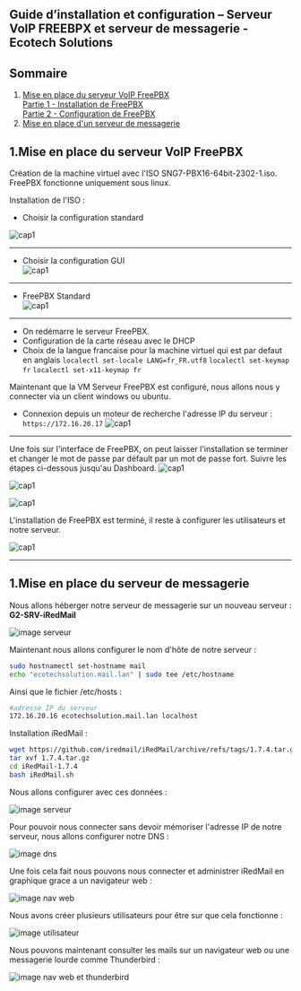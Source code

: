 ## Guide d’installation et configuration – Serveur VoIP FREEBPX et serveur de messagerie - Ecotech Solutions

## Sommaire

1. [Mise en place du serveur VoIP FreePBX](#FreePBX)  
     [Partie 1 - Installation de FreePBX](#Ins.FPBX)  
     [Partie 2 - Configuration de FreePBX](#Cfg.FPBX)  
2. [Mise en place d'un serveur de messagerie](#messagerie)  


## 1.Mise en place du serveur VoIP FreePBX
<span id="FreePBS"/><span>

Création de la machine virtuel avec l'ISO SNG7-PBX16-64bit-2302-1.iso.
FreePBX fonctionne uniquement sous linux.

Installation de l'ISO :
- Choisir la configuration standard  


![cap1](/S06/Ressources/FreePBX/freePBX-01.png)

------------------------------------------------------------------------------------  

- Choisir la configuration GUI  
![cap1](/S06/Ressources/FreePBX/freePBX-02.png)

------------------------------------------------------------------------------------  

- FreePBX Standard  
![cap1](/S06/Ressources/FreePBX/freePBX-03.png)
------------------------------------------------------------------------------------  


- On redémarre le serveur FreePBX.
- Configuration de la carte réseau avec le DHCP
- Choix de la langue francaise pour la machine virtuel qui est par defaut en anglais
`localectl set-locale LANG=fr_FR.utf8`
`localectl set-keymap fr`
`localectl set-x11-keymap fr`

Maintenant que la VM Serveur FreePBX est configuré, nous allons nous y connecter via un client windows ou ubuntu.
- Connexion depuis un moteur de recherche l'adresse IP du serveur : `https://172.16.20.17`
![cap1](/S06/Ressources/FreePBX/freePBX-04.png)  
------------------------------------------------------------------------------------  

Une fois sur l'interface de FreePBX, on peut laisser l'installation se terminer et changer le mot de passe par défault par un mot de passe fort.
Suivre les étapes ci-dessous jusqu'au Dashboard.
![cap1](/S06/Ressources/FreePBX/freePBX-05.png)  

![cap1](/S06/Ressources/FreePBX/freePBX-06.png)  

![cap1](/S06/Ressources/FreePBX/freePBX-07.png)  

L'installation de FreePBX est terminé, il reste à configurer les utilisateurs et notre serveur.  

![cap1](/S06/Ressources/FreePBX/freePBX-09.png)

------------------------------------------------------------------------------------

## 1.Mise en place du serveur de messagerie
<span id="messagerie"/><span>

Nous allons héberger notre serveur de messagerie sur un nouveau serveur : **G2-SRV-iRedMail**

![image serveur]()

Maintenant nous allons configurer le nom d'hôte de notre serveur :
```bash
sudo hostnamectl set-hostname mail
echo "ecotechsolution.mail.lan" | sudo tee /etc/hostname
```

Ainsi que le fichier /etc/hosts :
```bash
#adresse IP du serveur
172.16.20.16 ecotechsolution.mail.lan localhost
```

Installation iRedMail :
```bash
wget https://github.com/iredmail/iRedMail/archive/refs/tags/1.7.4.tar.gz
tar xvf 1.7.4.tar.gz
cd iRedMail-1.7.4
bash iRedMail.sh
```

Nous allons configurer avec ces données : 

![image serveur]()

Pour pouvoir nous connecter sans devoir mémoriser l'adresse IP de notre serveur, nous allons configurer notre DNS :

![image dns]()

Une fois cela fait nous pouvons nous connecter et administrer iRedMail en graphique grace a un navigateur web :

![image nav web]()

Nous avons créer plusieurs utilisateurs pour être sur que cela fonctionne :

![image utilisateur]()

Nous pouvons maintenant consulter les mails sur un navigateur web ou une messagerie lourde comme Thunderbird : 

![image nav web et thunderbird]()


